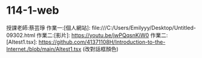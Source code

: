 # 114-1-web
授課老師:蔡芸琤
作業一:[個人網站]: file:///C:/Users/Emilyyy/Desktop/Untitled-09302.html
作業二:[影片]: https://youtu.be/jwPQqsnKiW0
作業二:[AItest1.tsx]: https://github.com/41371108H/Introduction-to-the-Internet./blob/main/AItest1.tsx (改對話框顏色)

